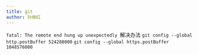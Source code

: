 ```yaml
---
title: git
author: 孙继红
---
```

``fatal: The remote end hung up unexpectedly
``解决办法
`git config --global http.postBuffer 524288000`
`git config --global https.postBuffer 1048576000`
